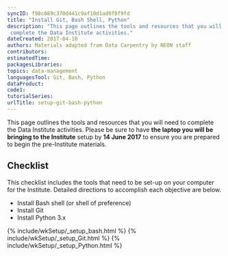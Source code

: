 ```yaml
---
syncID: f98c089c370d441c9af10d1ad9f0f9fd
title: "Install Git, Bash Shell, Python"
description: "This page outlines the tools and resources that you will need to
 complete the Data Institute activities."
dateCreated: 2017-04-10
authors: Materials adapted from Data Carpentry by NEON staff
contributors: 
estimatedTime: 
packagesLibraries: 
topics: data-management 
languagesTool: Git, Bash, Python
dataProduct: 
code1: 
tutorialSeries: 
urlTitle: setup-git-bash-python
---
```



This page outlines the tools and resources that you will need to complete 
the Data Institute activities. Please be sure to have **the laptop you will be 
bringing to the Institute** setup by **14 June 2017** to ensure you are 
prepared to begin the pre-Institute materials. 

## Checklist
This checklist includes the tools that need to be set-up on your computer for the 
Institute. Detailed directions to accomplish each objective are below. 

* Install Bash shell (or shell of preference) 
* Install Git 
* Install Python 3.x


{% include/wkSetup/_setup_bash.html %}
{% include/wkSetup/_setup_Git.html %}
{% include/wkSetup/_setup_Python.html %}

